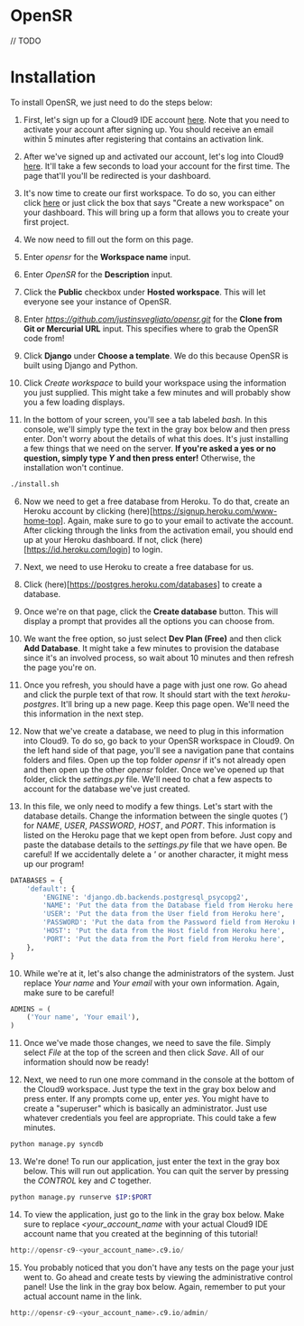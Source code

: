# OpenSR
// TODO

# Installation

To install OpenSR, we just need to do the steps below:

1. First, let's sign up for a Cloud9 IDE account [here](https://c9.io/web/sign-up/free). Note that you need to activate your account after signing up. You should receive an email within 5 minutes after registering that contains an activation link.

2. After we've signed up and activated our account, let's log into Cloud9 [here](https://c9.io/signin.html). It'll take a few seconds to load your account for the first time. The page that'll you'll be redirected is your dashboard.

3. It's now time to create our first workspace. To do so, you can either click [here](https://c9.io/new) or just click the box that says "Create a new workspace" on your dashboard. This will bring up a form that allows you to create your first project.

4. We now need to fill out the form on this page. 

  1. Enter *opensr* for the **Workspace name** input.
  
  2. Enter *OpenSR* for the **Description** input.
  
  3. Click the **Public** checkbox under **Hosted workspace**. This will let everyone see your instance of OpenSR.
  
  4. Enter *https://github.com/justinsvegliato/opensr.git* for the **Clone from Git or Mercurial URL** input. This specifies where to grab the OpenSR code from!
  
  5. Click **Django** under **Choose a template**. We do this because OpenSR is built using Django and Python.
  
  6. Click *Create workspace* to build your workspace using the information you just supplied. This might take a few minutes and will probably show you a few loading displays.
  
5. In the bottom of your screen, you'll see a tab labeled *bash.* In this console, we'll simply type the text in the gray box below and then press enter. Don't worry about the details of what this does. It's just installing a few things that we need on the server. **If you're asked a yes or no question, simply type *Y* and then press enter!** Otherwise, the installation won't continue.

```bash
./install.sh
```

6. Now we need to get a free database from Heroku. To do that, create an Heroku account by clicking (here)[https://signup.heroku.com/www-home-top]. Again, make sure to go to your email to activate the account. After clicking through the links from the activation email, you should end up at your Heroku dashboard. If not, click (here)[https://id.heroku.com/login] to login.

7. Next, we need to use Heroku to create a free database for us. 

  1. Click (here)[https://postgres.heroku.com/databases] to create a database.
  
  2. Once we're on that page, click the **Create database** button. This will display a prompt that provides all the options you can choose from. 
  
  3. We want the free option, so just select **Dev Plan (Free)** and then click **Add Database**. It might take a few minutes to provision the database since it's an involved process, so wait about 10 minutes and then refresh the page you're on.
  
  4. Once you refresh, you should have a page with just one row. Go ahead and click the purple text of that row. It should start with the text *heroku-postgres*. It'll bring up a new page. Keep this page open. We'll need the this information in the next step.
  
8. Now that we've create a database, we need to plug in this information into Cloud9. To do so, go back to your OpenSR workspace in Cloud9. On the left hand side of that page, you'll see a navigation pane that contains folders and files. Open up the top folder *opensr* if it's not already open and then open up the other *opensr* folder. Once we've opened up that folder, click the *settings.py* file. We'll need to chat a few aspects to account for the database we've just created.

9. In this file, we only need to modify a few things. Let's start with the database details. Change the information between the single quotes (*'*) for *NAME*, *USER*, *PASSWORD*, *HOST*, and *PORT*. This information is listed on the Heroku page that we kept open from before. Just copy and paste the database details to the *settings.py* file that we have open. Be careful! If we accidentally delete a *'* or another character, it might mess up our program!

```python
DATABASES = {
    'default': {
        'ENGINE': 'django.db.backends.postgresql_psycopg2',
        'NAME': 'Put the data from the Database field from Heroku here',
        'USER': 'Put the data from the User field from Heroku here',
        'PASSWORD': 'Put the data from the Password field from Heroku Here',
        'HOST': 'Put the data from the Host field from Heroku here',
        'PORT': 'Put the data from the Port field from Heroku here',
    },
}
```

10. While we're at it, let's also change the administrators of the system. Just replace *Your name* and *Your email* with your own information. Again, make sure to be careful! 

```python
ADMINS = (
    ('Your name', 'Your email'),
)
```

11. Once we've made those changes, we need to save the file. Simply select *File* at the top of the screen and then click *Save*. All of our information should now be ready!

12. Next, we need to run one more command in the console at the bottom of the Cloud9 workspace. Just type the text in the gray box below and press enter. If any prompts come up, enter *yes*. You might have to create a "superuser" which is basically an administrator. Just use whatever credentials you feel are appropriate. This could take a few minutes.

```bash
python manage.py syncdb
```

13. We're done! To run our application, just enter the text in the gray box below. This will run out application. You can quit the server by pressing the *CONTROL* key and *C* together.
 
```bash
python manage.py runserve $IP:$PORT
```

14. To view the application, just go to the link in the gray box below. Make sure to replace *<your_account_name* with your actual Cloud9 IDE account name that you created at the beginning of this tutorial!

```python
http://opensr-c9-<your_account_name>.c9.io/
```

15. You probably noticed that you don't have any tests on the page your just went to. Go ahead and create tests by viewing the administrative control panel! Use the link in the gray box below. Again, remember to put your actual account name in the link.

```python
http://opensr-c9-<your_account_name>.c9.io/admin/
```
